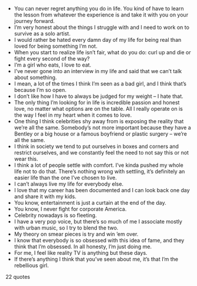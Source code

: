  - You can never regret anything you do in life. You kind of have to learn the lesson from whatever the experience is and take it with you on your journey forward.
 - I’m very honest about the things I struggle with and I need to work on to survive as a solo artist.
 - I would rather be hated every damn day of my life for being real than loved for being something I’m not.
 - When you start to realize life isn’t fair, what do you do: curl up and die or fight every second of the way?
 - I’m a girl who eats, I love to eat.
 - I’ve never gone into an interview in my life and said that we can’t talk about something.
 - I mean, a lot of the times I think I’m seen as a bad girl, and I think that’s because I’m so open.
 - I don’t like how I have to always be judged for my weight – I hate that.
 - The only thing I’m looking for in life is incredible passion and honest love, no matter what options are on the table. All I really operate on is the way I feel in my heart when it comes to love.
 - One thing I think celebrities shy away from is exposing the reality that we’re all the same. Somebody’s not more important because they have a Bentley or a big house or a famous boyfriend or plastic surgery – we’re all the same.
 - I think in society we tend to put ourselves in boxes and corners and restrict ourselves, and we constantly feel the need to not say this or not wear this.
 - I think a lot of people settle with comfort. I’ve kinda pushed my whole life not to do that. There’s nothing wrong with settling, it’s definitely an easier life than the one I’ve chosen to live.
 - I can’t always live my life for everybody else.
 - I love that my career has been documented and I can look back one day and share it with my kids.
 - You know, entertainment is just a curtain at the end of the day.
 - You know, I never fight for corporate America.
 - Celebrity nowadays is so fleeting.
 - I have a very pop voice, but there’s so much of me I associate mostly with urban music, so I try to blend the two.
 - My theory on smear pieces is try and win ’em over.
 - I know that everybody is so obsessed with this idea of fame, and they think that I’m obsessed. In all honesty, I’m just doing me.
 - For me, I feel like reality TV is anything but these days.
 - If there’s anything I think that you’ve seen about me, it’s that I’m the rebellious girl.

22 quotes